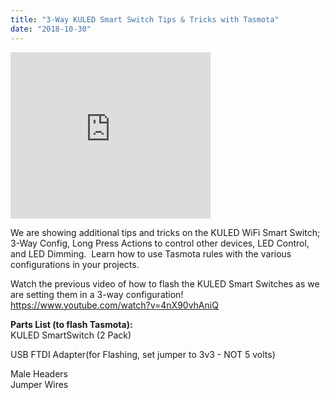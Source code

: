```yaml
---
title: "3-Way KULED Smart Switch Tips & Tricks with Tasmota"
date: "2018-10-30"
---
```


<iframe width="320" height="266" data-thumbnail-src="https://i.ytimg.com/vi/jz6sX2f5jjQ/0.jpg" src="https://www.youtube.com/embed/jz6sX2f5jjQ?feature=player_embedded" frameborder="0" allowfullscreen></iframe>

  
  
We are showing additional tips and tricks on the KULED WiFi Smart Switch; 3-Way Config, Long Press Actions to control other devices, LED Control, and LED Dimming.  Learn how to use Tasmota rules with the various configurations in your projects.  
  
Watch the previous video of how to flash the KULED Smart Switches as we are setting them in a 3-way configuration!  https://www.youtube.com/watch?v=4nX90vhAniQ  
  
**Parts List (to flash Tasmota):**  
KULED SmartSwitch (2 Pack)  

USB FTDI Adapter(for Flashing, set jumper to 3v3 - NOT 5 volts)

Male Headers  
Jumper Wires
